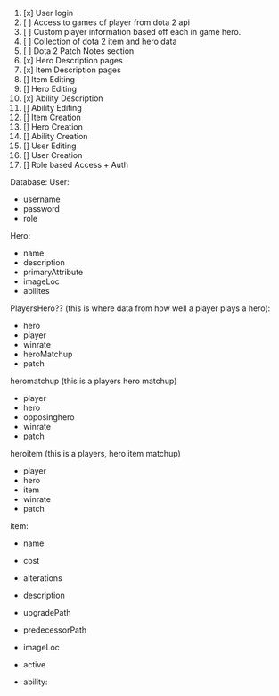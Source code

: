 1. [x] User login
2. [ ] Access to games of player from dota 2 api
3. [ ] Custom player information based off each in game hero.
4. [ ] Collection of dota 2 item and hero data
5. [ ] Dota 2 Patch Notes section
6. [x] Hero Description pages
7. [x] Item Description pages
8. [] Item Editing
9. [] Hero Editing
10. [x] Ability Description
11. [] Ability Editing
12. [] Item Creation
13. [] Hero Creation
14. [] Ability Creation
15. [] User Editing
16. [] User Creation
17. [] Role based Access + Auth


Database:
User:
- username
- password
- role


Hero:
- name
- description
- primaryAttribute
- imageLoc
- abilites


PlayersHero?? (this is where data from how well a player plays a hero):
- hero
- player
- winrate
- heroMatchup
- patch

heromatchup (this is a players hero matchup)
- player
- hero
- opposinghero
- winrate
- patch

heroitem (this is a players, hero item matchup)
- player
- hero
- item
- winrate
- patch

item:
- name
- cost
- alterations
- description
- upgradePath
- predecessorPath
- imageLoc
- active

- ability:
